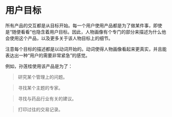 # 用户目标 #

所有产品的交互都是从目标开始。每一个用户使用产品都是为了做某件事，即使是“随便看看”也隐含着用户目标。因此，人物画像有个专门的部分来描述为什么他会使用这个产品，以及更多关于该人物目标上的细节。

注意每个目标的描述都是以动词开始的。动词使得人物画像看起来更真实，并且能表达出一种“用户的需要非常紧急”的感觉。

例如，孙莲桂使用该产品是为了：

> 研究某个管理上的问题。

> 寻找某个主题的专家。

> 寻找与药品行业有关的建议。

> 打印过往的交易记录。
